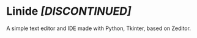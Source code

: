 # Linide ***\[DISCONTINUED]***
A simple text editor and IDE made with Python, Tkinter, based on Zeditor.
